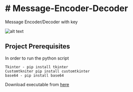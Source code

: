 <h1># Message-Encoder-Decoder</h1>
Message Encoder/Decoder with key

<br>

![alt text](https://www.rusin.ro/main/apps/encoder/encoder.png)

<h2><b>Project Prerequisites</b></h2>

In order to run the python script

    Tkinter - pip install tkinter
    Customtkniter pip install customtkinter
    base64 - pip install base64

Download executable from <a href="https://www.rusin.ro/main/apps/encoder/encoder.exe">here</a>
